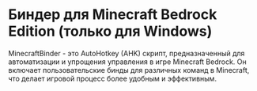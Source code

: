 # Биндер для Minecraft Bedrock Edition (только для Windows)
MinecraftBinder - это AutoHotkey (AHK) скрипт, предназначенный для автоматизации и упрощения управления в игре Minecraft Bedrock. Он включает пользовательские бинды для различных команд в Minecraft, что делает игровой процесс более удобным и эффективным.
